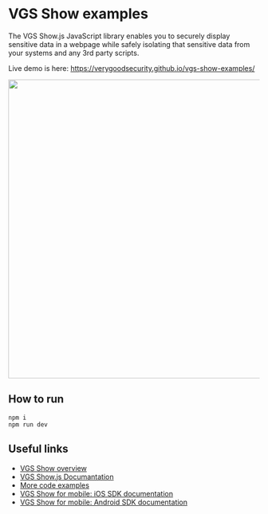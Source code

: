 # VGS Show examples
The VGS Show.js JavaScript library enables you to securely display sensitive data in a webpage while safely isolating that sensitive data from your systems and any 3rd party scripts. 

Live demo is here: https://verygoodsecurity.github.io/vgs-show-examples/

<img width="600px" src="https://www.verygoodsecurity.com/docs/vgs_theme/static/img/vgs-show-diagram.png"/>

## How to run
```
npm i
npm run dev
```

## Useful links
- <a href="https://www.verygoodsecurity.com/docs/vgs-show/overview" target="_blank">VGS Show overview</a> 
- <a href="https://www.verygoodsecurity.com/docs/vgs-show/js/overview" target="_blank">VGS Show.js Documantation</a> 
- <a href="https://www.verygoodsecurity.com/docs/vgs-show/js/configuration#code-examples" target="_blank">More code examples</a> 
- <a href="https://www.verygoodsecurity.com/docs/vgs-show/ios-sdk/overview" target="_blank">VGS Show for mobile: iOS SDK documentation</a> 
- <a href="https://www.verygoodsecurity.com/docs/vgs-show/android-sdk/overview" target="_blank">VGS Show for mobile: Android SDK documentation</a> 

